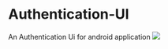 # Authentication-UI
An Authentication Ui for android application
[![](https://jitpack.io/v/adugamayuba/Authentication-UI.svg)](https://jitpack.io/#adugamayuba/Authentication-UI)

